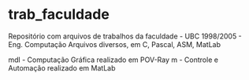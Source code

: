 # trab_faculdade
Repositório com arquivos de trabalhos da faculdade - UBC 1998/2005 - Eng. Computação
Arquivos diversos, em C, Pascal, ASM, MatLab

mdl - Computação Gráfica realizado em POV-Ray
m - Controle e Automação realizado em MatLab 
